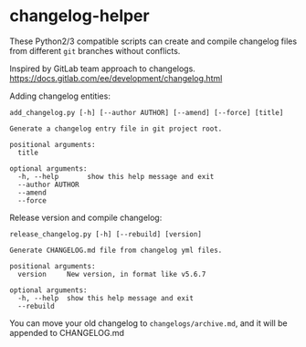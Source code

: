 # changelog-helper

These Python2/3 compatible scripts can create and compile changelog files from different `git` 
branches without conflicts.

Inspired by GitLab team approach to changelogs.
<https://docs.gitlab.com/ee/development/changelog.html>


Adding changelog entities:

    add_changelog.py [-h] [--author AUTHOR] [--amend] [--force] [title]
    
    Generate a changelog entry file in git project root.
    
    positional arguments:
      title
    
    optional arguments:
      -h, --help       show this help message and exit
      --author AUTHOR
      --amend
      --force

Release version and compile changelog:

    release_changelog.py [-h] [--rebuild] [version]
    
    Generate CHANGELOG.md file from changelog yml files.
    
    positional arguments:
      version     New version, in format like v5.6.7
    
    optional arguments:
      -h, --help  show this help message and exit
      --rebuild

You can move your old changelog to `changelogs/archive.md`, and it will be appended to CHANGELOG.md 
